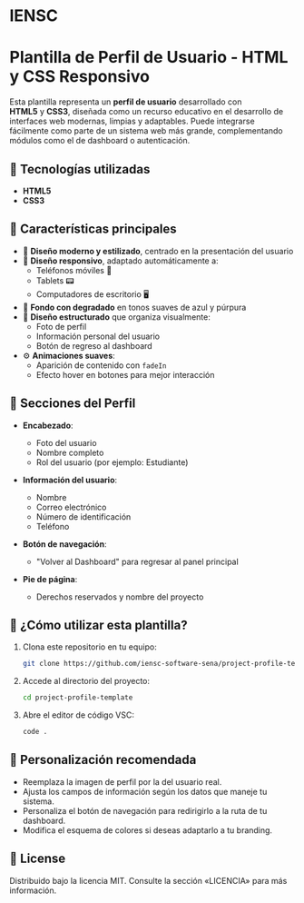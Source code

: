 # IENSC

# Plantilla de Perfil de Usuario - HTML y CSS Responsivo

Esta plantilla representa un **perfil de usuario** desarrollado con  
**HTML5** y **CSS3**, diseñada como un recurso educativo en el desarrollo de
interfaces web modernas, limpias y adaptables. Puede integrarse fácilmente como
parte de un sistema web más grande, complementando módulos como el de dashboard
o autenticación.

## 📌 Tecnologías utilizadas

- **HTML5**
- **CSS3**

## 🎯 Características principales

- 💎 **Diseño moderno y estilizado**, centrado en la presentación del usuario
- 📱 **Diseño responsivo**, adaptado automáticamente a:
  - Teléfonos móviles 📱
  - Tablets 📟
  - Computadores de escritorio 🖥
- 🌈 **Fondo con degradado** en tonos suaves de azul y púrpura
- 🧩 **Diseño estructurado** que organiza visualmente:
  - Foto de perfil
  - Información personal del usuario
  - Botón de regreso al dashboard
- ⚙️ **Animaciones suaves**:
  - Aparición de contenido con `fadeIn`
  - Efecto hover en botones para mejor interacción

## 🧭 Secciones del Perfil

- **Encabezado**:

  - Foto del usuario
  - Nombre completo
  - Rol del usuario (por ejemplo: Estudiante)

- **Información del usuario**:

  - Nombre
  - Correo electrónico
  - Número de identificación
  - Teléfono

- **Botón de navegación**:

  - "Volver al Dashboard" para regresar al panel principal

- **Pie de página**:
  - Derechos reservados y nombre del proyecto

## 🚀 ¿Cómo utilizar esta plantilla?

1. Clona este repositorio en tu equipo:
   ```bash
   git clone https://github.com/iensc-software-sena/project-profile-template.git
   ```
2. Accede al directorio del proyecto:
   ```bash
   cd project-profile-template
   ```
3. Abre el editor de código VSC:
   ```bash
   code .
   ```

## 📝 Personalización recomendada

- Reemplaza la imagen de perfil por la del usuario real.
- Ajusta los campos de información según los datos que maneje tu sistema.
- Personaliza el botón de navegación para redirigirlo a la ruta de tu dashboard.
- Modifica el esquema de colores si deseas adaptarlo a tu branding.

## 📜 License

Distribuido bajo la licencia MIT. Consulte la sección «LICENCIA» para más información.
